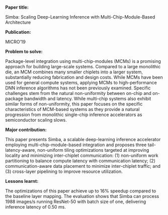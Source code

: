 **Paper title:**

Simba: Scaling Deep-Learning Inference with Multi-Chip-Module-Based Architecture

**Publication:**

MICRO’19

**Problem to solve:**

Package-level integration using multi-chip-modules (MCMs) is a promising
approach for building large-scale systems. Compared to a large monolithic die,
an MCM combines many smaller chiplets into a larger system, substantially
reducing fabrication and design costs. While MCMs have been used for general
compute systems, applying MCMs to high-performance DNN inference algorithms has
not been previously examined. Specific challenges stem from the natural
non-uniformity between on-chip and on-package bandwidth and latency. While
multi-chip systems also exhibit similar forms of non-uniformity, this paper
focuses on the specific characteristics of MCM-based systems as they provide a
natural progression from monolithic single-chip inference accelerators as
semiconductor scaling slows.

**Major contribution:**

This paper presents Simba, a scalable deep-learning inference accelerator
employing multi-chip-module-based integration and proposes three
tail-latency-aware, non-uniform tiling optimizations targeted at improving
locality and minimizing inter-chiplet communication: (1) non-uniform work
partitioning to balance compute latency with communication latency; (2)
communication-aware data placement to minimize inter-chiplet traffic; and (3)
cross-layer pipelining to improve resource utilization.

**Lessons learnt:**

The optimizations of this paper achieve up to 16% speedup compared to the
baseline layer mapping. The evaluation shows that Simba can process 1988
images/s running ResNet-50 with batch size of one, delivering inference latency
of 0.50 ms.
